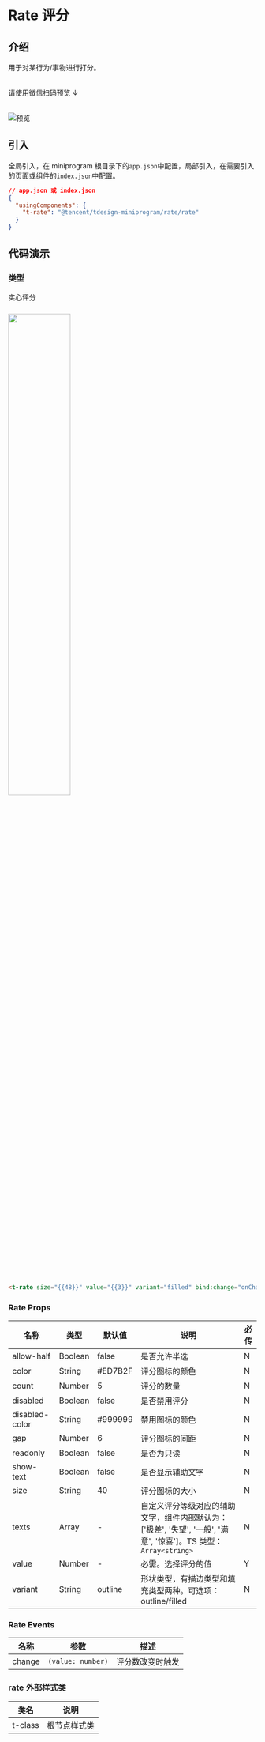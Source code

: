 # Rate 评分

## 介绍

用于对某行为/事物进行打分。<br/><br/>

请使用微信扫码预览 ↓<br/><br/>

![预览](https://tdesign.gtimg.com/miniprogram/qrcode/rate.png)

## 引入

全局引入，在 miniprogram 根目录下的`app.json`中配置，局部引入，在需要引入的页面或组件的`index.json`中配置。

```json
// app.json 或 index.json
{
  "usingComponents": {
    "t-rate": "@tencent/tdesign-miniprogram/rate/rate"
  }
}
```

## 代码演示

### 类型

实心评分

<img src="https://tdesign.gtimg.com/miniprogram/readme/rate.png" width="50%" height="50%" style="margin-top: 10px">

```html
<t-rate size="{{48}}" value="{{3}}" variant="filled" bind:change="onChange"></t-rate>
```

### Rate Props

| 名称           | 类型    | 默认值  | 说明                                                                                                             | 必传 |
| -------------- | ------- | ------- | ---------------------------------------------------------------------------------------------------------------- | ---- |
| allow-half     | Boolean | false   | 是否允许半选                                                                                                     | N    |
| color          | String  | #ED7B2F | 评分图标的颜色                                                                                                   | N    |
| count          | Number  | 5       | 评分的数量                                                                                                       | N    |
| disabled       | Boolean | false   | 是否禁用评分                                                                                                     | N    |
| disabled-color | String  | #999999 | 禁用图标的颜色                                                                                                   | N    |
| gap            | Number  | 6       | 评分图标的间距                                                                                                   | N    |
| readonly       | Boolean | false   | 是否为只读                                                                                                       | N    |
| show-text      | Boolean | false   | 是否显示辅助文字                                                                                                 | N    |
| size           | String  | 40      | 评分图标的大小                                                                                                   | N    |
| texts          | Array   | -       | 自定义评分等级对应的辅助文字，组件内部默认为：['极差', '失望', '一般', '满意', '惊喜']。TS 类型：`Array<string>` | N    |
| value          | Number  | -       | 必需。选择评分的值                                                                                               | Y    |
| variant        | String  | outline | 形状类型，有描边类型和填充类型两种。可选项：outline/filled                                                       | N    |

### Rate Events

| 名称   | 参数              | 描述             |
| ------ | ----------------- | ---------------- |
| change | `(value: number)` | 评分数改变时触发 |

### rate 外部样式类

| 类名    | 说明         |
| ------- | ------------ |
| t-class | 根节点样式类 |
